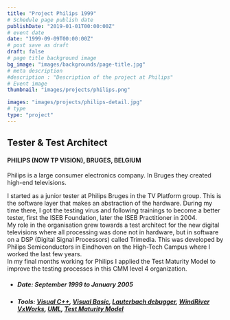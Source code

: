 ```yaml
---
title: "Project Philips 1999"
# Schedule page publish date
publishDate: "2019-01-01T00:00:00Z"
# event date
date: "1999-09-09T00:00:00Z"
# post save as draft
draft: false
# page title background image
bg_image: "images/backgrounds/page-title.jpg"
# meta description
#description : "Description of the project at Philips"
# Event image
thumbnail: "images/projects/philips.png"

images: "images/projects/philips-detail.jpg"
# type
type: "project"
---
```





## Tester & Test Architect

#### PHILIPS (NOW TP VISION), BRUGES, BELGIUM

Philips is a large consumer electronics company. In Bruges they created high-end televisions. 

I started as a junior tester at Philips Bruges in the TV Platform group. This is the software layer that makes an abstraction of the hardware. During my time there, I got the testing virus and following trainings to become a better tester, first the ISEB Foundation, later the ISEB Practitioner in 2004.  
My role in the organisation grew towards a test architect for the new digital televisions where all processing was done not in hardware, but in software on a DSP (Digital Signal Processors) called Trimedia. This was developed by Philips Semiconductors in Eindhoven on the High-Tech Campus where I worked the last few years.  
In my final months working for Philips I applied the Test Maturity Model to improve the testing processes in this CMM level 4 organization.


*   ##### Date: September 1999 to January 2005

*   ##### Tools: [Visual C++](https://en.wikipedia.org/wiki/Visual_C%2B%2B), [Visual Basic](https://en.wikipedia.org/wiki/Visual_Basic), [Lauterbach debugger](http://www.lauterbach.com/), [WindRiver VxWorks](http://www.windriver.com/products/vxworks/), [UML](http://www.uml.org/), [Test Maturity Model](https://www.tmmi.org/)